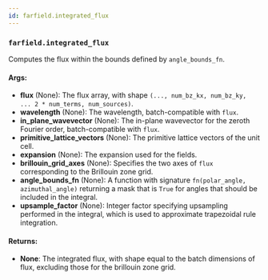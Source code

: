 ```yaml
---
id: farfield.integrated_flux
---
```


    
### `farfield.integrated_flux`
Computes the flux within the bounds defined by `angle_bounds_fn`.


#### Args:
- **flux** (None): The flux array, with shape `(..., num_bz_kx, num_bz_ky, ...
2 * num_terms, num_sources)`.
- **wavelength** (None): The wavelength, batch-compatible with `flux`.
- **in_plane_wavevector** (None): The in-plane wavevector for the zeroth Fourier
order, batch-compatible with `flux`.
- **primitive_lattice_vectors** (None): The primitive lattice vectors of the unit cell.
- **expansion** (None): The expansion used for the fields.
- **brillouin_grid_axes** (None): Specifies the two axes of `flux` corresponding to
the Brillouin zone grid.
- **angle_bounds_fn** (None): A function with signature `fn(polar_angle, azimuthal_angle)`
returning a mask that is `True` for angles that should be included in
the integral.
- **upsample_factor** (None): Integer factor specifying upsampling performed in the
integral, which is used to approximate trapezoidal rule integration.

#### Returns:
- **None**: The integrated flux, with shape equal to the batch dimensions of flux,
excluding those for the brillouin zone grid.

